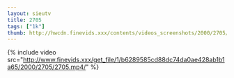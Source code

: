 ```yaml
--- 
layout: sieutv
title: 2705
tags: ["1k"]
thumb: http://hwcdn.finevids.xxx/contents/videos_screenshots/2000/2705/preview.mp4.jpg
---
```

{% include video src="http://www.finevids.xxx/get_file/1/b6289585cd88dc74da0ae428ab1b1a65/2000/2705/2705.mp4/" %} 
